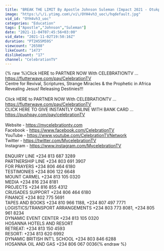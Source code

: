 ```yaml
---
title: "BREAK THE LIMIT By Apostle Johnson Suleman (Impact 2021 - Otukpo, Benue State - Day 2 Evening)"
image: "https:\/\/i.ytimg.com\/vi\/OYH4vh3_uoc\/hqdefault.jpg"
vid_id: "OYH4vh3_uoc"
categories: "Education"
tags: ["Apostle","Johnson","Suleman"]
date: "2021-11-04T07:45:56+03:00"
vid_date: "2021-11-02T19:50:16Z"
duration: "PT2H55M59S"
viewcount: "26508"
likeCount: "1473"
dislikeCount: "17"
channel: "CelebrationTV"
---
```

{% raw %}Click HERE to PARTNER NOW With CELEBRATIONTV …<a rel="nofollow" target="blank" href="https://flutterwave.com/pay/CelebrationTV">https://flutterwave.com/pay/CelebrationTV</a><br />Centre for Revival, Scriptures, Strange Miracles &amp; the Prophetic in Africa<br />Revealing Jesus! Releasing Destinies!!!<br /><br />Click HERE to PARTNER NOW With CELEBRATIONTV …<a rel="nofollow" target="blank" href="https://flutterwave.com/pay/CelebrationTV">https://flutterwave.com/pay/CelebrationTV</a><br />CLICK HERE TO GIVE INSTANTLY ONLINE WITH BANK CARD …<a rel="nofollow" target="blank" href="https://pushpay.com/pay/celebrationTV">https://pushpay.com/pay/celebrationTV</a><br /><br />Website     - <a rel="nofollow" target="blank" href="https://mycelebrationtv.com">https://mycelebrationtv.com</a><br />Facebook  - <a rel="nofollow" target="blank" href="https://www.facebook.com/CelebrationTV">https://www.facebook.com/CelebrationTV</a><br />YouTube    - <a rel="nofollow" target="blank" href="https://www.youtube.com/CelebrationTVNetwork">https://www.youtube.com/CelebrationTVNetwork</a><br />Twitter       - <a rel="nofollow" target="blank" href="https://twitter.com/MycelebrationTV">https://twitter.com/MycelebrationTV</a><br />Instagram  - <a rel="nofollow" target="blank" href="https://www.instagram.com/MycelebrationTV">https://www.instagram.com/MycelebrationTV</a>                                <br />                                                                                                                                         <br />ENQUIRY LINE  +234 813 687 3289<br />PARTNERSHIP LINE   +234 803 691 3907<br />FOR PRAYERS  +234 806 464 6180<br />TESTIMONIES  +234 806 122 6648<br />MOUNT CARMEL +234 813 105 0320<br />MEDIA +234 816 234 8181<br />PROJECTS +234 816 855 4312<br />CRUSADES SUPPORT +234 806 464 6180<br />FINANCE +234 802 775 5691<br />TAPES AND BOOKS +234 810 966 1188, +234 807 497 7771<br />LOGISTICS/TRANSPORT ARRANGEMENTS +234 803 773 8081, +234 805 961 8234<br />DYNAMIC EVENT CENTER +234 813 105 0320<br />HOSANNA HOTELS AND RESORT <br />RETREAT: +234 813 150 4593<br />RESORT: +234 813 620 6992<br />DYNAMIC BRITISH INT’L SCHOOL +234 803 846 6288<br />HOSANNA OIL AND GAS +234 806 067 0036{% endraw %}
